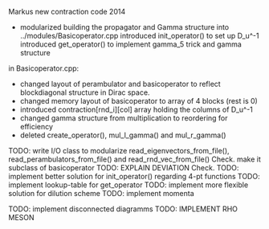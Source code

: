 Markus new contraction code 2014

- modularized building the propagator and Gamma structure into
  ../modules/Basicoperator.cpp
  introduced init_operator() to set up D_u^-1
  introduced get_operator() to implement gamma_5 trick and gamma structure

in Basicoperator.cpp:
- changed layout of perambulator and basicoperator to reflect blockdiagonal
  structure in Dirac space. 
- changed memory layout of basicoperator to array of 4 blocks (rest is 0)
- introduced contraction[rnd_i][col] array holding the columns of D_u^-1
- changed gamma structure from multiplication to reordering for efficiency
- deleted create_operator(), mul_l_gamma() and mul_r_gamma()

TODO: write I/O class to modularize read_eigenvectors_from_file(), 
      read_perambulators_from_file() and read_rnd_vec_from_file() 
      Check.
      make it subclass of basicoperator
TODO: EXPLAIN DEVIATION 
      Check.
TODO: implement better solution for init_operator() regarding 4-pt functions
TODO: implement lookup-table for get_operator
TODO: implement more flexible solution for dilution scheme
TODO: implement momenta

TODO: implement disconnected diagramms
TODO: IMPLEMENT RHO MESON
